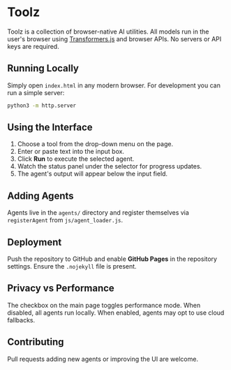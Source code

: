 # Toolz

Toolz is a collection of browser-native AI utilities. All models run in the user's browser using [Transformers.js](https://github.com/xenova/transformers.js) and browser APIs. No servers or API keys are required.

## Running Locally

Simply open `index.html` in any modern browser. For development you can run a simple server:

```bash
python3 -m http.server
```

## Using the Interface

1. Choose a tool from the drop-down menu on the page.
2. Enter or paste text into the input box.
3. Click **Run** to execute the selected agent.
4. Watch the status panel under the selector for progress updates.
5. The agent's output will appear below the input field.

## Adding Agents

Agents live in the `agents/` directory and register themselves via `registerAgent` from `js/agent_loader.js`.

## Deployment

Push the repository to GitHub and enable **GitHub Pages** in the repository settings. Ensure the `.nojekyll` file is present.

## Privacy vs Performance

The checkbox on the main page toggles performance mode. When disabled, all agents run locally. When enabled, agents may opt to use cloud fallbacks.

## Contributing

Pull requests adding new agents or improving the UI are welcome.
